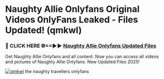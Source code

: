 # Naughty Allie Onlyfans Original Videos 0nlyFans Leaked - Files Updated! (qmkwl)

<h3>🔴 CLICK HERE 🌐==►► <a href="https://tinyurl.com/x26r9saj" rel="nofollow">Naughty Allie Onlyfans Updated Files</a></h3>

Get Naughty Allie Onlyfans and all content. Now you can access all videos and pictures of Naughty Allie Onlyfans. New Updated Files 2025!

[![qmkwl](https://i.imgur.com/LkgZPqh.gif)](https://tinyurl.com/x26r9saj)
the naughty travellers onlyfans